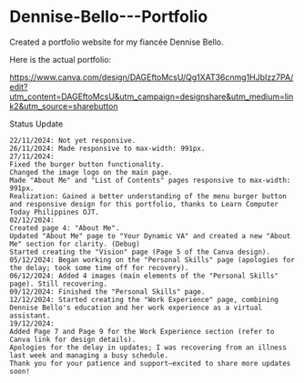 # Dennise-Bello---Portfolio
Created a portfolio website for my fiancée Dennise Bello.


Here is the actual portfolio:

https://www.canva.com/design/DAGEftoMcsU/Qg1XAT36cnmg1HJbIzz7PA/edit?utm_content=DAGEftoMcsU&utm_campaign=designshare&utm_medium=link2&utm_source=sharebutton


Status Update
```````````````
22/11/2024: Not yet responsive.
26/11/2024: Made responsive to max-width: 991px.
27/11/2024:
Fixed the burger button functionality.
Changed the image logo on the main page.
Made "About Me" and "List of Contents" pages responsive to max-width: 991px.
Realization: Gained a better understanding of the menu burger button and responsive design for this portfolio, thanks to Learn Computer Today Philippines OJT.
02/12/2024:
Created page 4: "About Me".
Updated "About Me" page to "Your Dynamic VA" and created a new "About Me" section for clarity. (Debug)
Started creating the "Vision" page (Page 5 of the Canva design).
05/12/2024: Began working on the "Personal Skills" page (apologies for the delay; took some time off for recovery).
06/12/2024: Added 4 images (main elements of the "Personal Skills" page). Still recovering.
09/12/2024: Finished the "Personal Skills" page.
12/12/2024: Started creating the "Work Experience" page, combining Dennise Bello's education and her work experience as a virtual assistant.
19/12/2024:
Added Page 7 and Page 9 for the Work Experience section (refer to Canva link for design details).
Apologies for the delay in updates; I was recovering from an illness last week and managing a busy schedule.
Thank you for your patience and support—excited to share more updates soon!

```````````````
